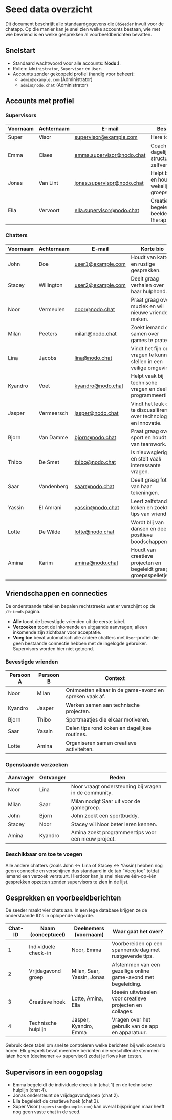 # Seed data overzicht

Dit document beschrijft alle standaardgegevens die `DbSeeder` invult voor de chatapp.
Op die manier kan je snel zien welke accounts bestaan, wie met wie bevriend is en
welke gesprekken al voorbeeldberichten bevatten.

## Snelstart

- Standaard wachtwoord voor alle accounts: **Nodo.1**.
- Rollen: `Administrator`, `Supervisor` en `User`.
- Accounts zonder gekoppeld profiel (handig voor beheer):
  - `admin@example.com` (Administrator)
  - `admin@nodo.chat` (Administrator)

## Accounts met profiel

### Supervisors

| Voornaam | Achternaam    | E-mail                         | Beschrijving |
| ---      | ---           | ---                            | --- |
| Super    | Visor         | supervisor@example.com         | Here to help you. |
| Emma     | Claes         | emma.supervisor@nodo.chat      | Coach voor dagelijkse structuur en zelfvertrouwen. |
| Jonas    | Van Lint      | jonas.supervisor@nodo.chat     | Helpt bij plannen en houdt wekelijks groepsmomenten. |
| Ella     | Vervoort      | ella.supervisor@nodo.chat      | Creatieve begeleider voor beeldende therapie. |

### Chatters

| Voornaam | Achternaam   | E-mail                | Korte bio |
| ---      | ---          | ---                   | --- |
| John     | Doe          | user1@example.com     | Houdt van katten en rustige gesprekken. |
| Stacey   | Willington   | user2@example.com     | Deelt graag verhalen over haar hulphond. |
| Noor     | Vermeulen    | noor@nodo.chat        | Praat graag over muziek en wil nieuwe vrienden maken. |
| Milan    | Peeters      | milan@nodo.chat       | Zoekt iemand om samen over games te praten. |
| Lina     | Jacobs       | lina@nodo.chat        | Vindt het fijn om vragen te kunnen stellen in een veilige omgeving. |
| Kyandro  | Voet         | kyandro@nodo.chat     | Helpt vaak bij technische vragen en deelt programmeertips. |
| Jasper   | Vermeersch   | jasper@nodo.chat      | Vindt het leuk om te discussiëren over technologie en innovatie. |
| Bjorn    | Van Damme    | bjorn@nodo.chat       | Praat graag over sport en houdt van teamwork. |
| Thibo    | De Smet      | thibo@nodo.chat       | Is nieuwsgierig en stelt vaak interessante vragen. |
| Saar     | Vandenberg   | saar@nodo.chat        | Deelt graag foto's van haar tekeningen. |
| Yassin   | El Amrani    | yassin@nodo.chat      | Leert zelfstandig koken en zoekt tips van vrienden. |
| Lotte    | De Wilde     | lotte@nodo.chat       | Wordt blij van dansen en deelt positieve boodschappen. |
| Amina    | Karim        | amina@nodo.chat       | Houdt van creatieve projecten en begeleidt graag groepsspelletjes. |

## Vriendschappen en connecties

De onderstaande tabellen bepalen rechtstreeks wat er verschijnt op de `/friends` pagina.

- **Alle** toont de bevestigde vrienden uit de eerste tabel.
- **Verzoeken** toont de inkomende en uitgaande aanvragen; alleen inkomende zijn zichtbaar voor acceptatie.
- **Voeg toe** bevat automatisch alle andere chatters met `User`-profiel die geen bestaande connectie hebben met de ingelogde gebruiker. Supervisors worden hier niet getoond.

### Bevestigde vrienden

| Persoon A | Persoon B | Context |
| --- | --- | --- |
| Noor | Milan | Ontmoetten elkaar in de game-avond en spreken vaak af. |
| Kyandro | Jasper | Werken samen aan technische projecten. |
| Bjorn | Thibo | Sportmaatjes die elkaar motiveren. |
| Saar | Yassin | Delen tips rond koken en dagelijkse routines. |
| Lotte | Amina | Organiseren samen creatieve activiteiten. |

### Openstaande verzoeken

| Aanvrager | Ontvanger | Reden |
| --- | --- | --- |
| Noor | Lina | Noor vraagt ondersteuning bij vragen in de community. |
| Milan | Saar | Milan nodigt Saar uit voor de gamegroep. |
| John | Bjorn | John zoekt een sportbuddy. |
| Stacey | Noor | Stacey wil Noor beter leren kennen. |
| Amina | Kyandro | Amina zoekt programmeertips voor een nieuw project. |

### Beschikbaar om toe te voegen

Alle andere chatters (zoals John ↔ Lina of Stacey ↔ Yassin) hebben nog geen connectie en verschijnen dus standaard in de tab "Voeg toe" totdat iemand een verzoek verstuurt. Hierdoor kan je snel nieuwe één-op-één gesprekken opzetten zonder supervisors te zien in de lijst.

## Gesprekken en voorbeeldberichten

De seeder maakt vier chats aan. In een lege database krijgen ze de onderstaande ID's in oplopende volgorde.

| Chat-ID | Naam (conceptueel)         | Deelnemers (voornaam)                         | Waar gaat het over? |
| ---     | ---                        | ---                                           | --- |
| 1       | Individuele check-in       | Noor, Emma                                    | Voorbereiden op een spannende dag met rustgevende tips. |
| 2       | Vrijdagavond groep         | Milan, Saar, Yassin, Jonas                    | Afstemmen van een gezellige online game-avond met begeleiding. |
| 3       | Creatieve hoek             | Lotte, Amina, Ella                            | Ideeën uitwisselen voor creatieve projecten en collages. |
| 4       | Technische hulplijn        | Jasper, Kyandro, Emma                         | Vragen over het gebruik van de app en apparatuur. |

Gebruik deze tabel om snel te controleren welke berichten bij welk scenario horen. Elk gesprek bevat meerdere berichten die
verschillende stemmen laten horen (deelnemer ↔ supervisor) zodat je flows kan testen.

## Supervisors in een oogopslag

- Emma begeleidt de individuele check-in (chat 1) en de technische hulplijn (chat 4).
- Jonas ondersteunt de vrijdagavondgroep (chat 2).
- Ella begeleidt de creatieve hoek (chat 3).
- Super Visor (`supervisor@example.com`) kan overal bijspringen maar heeft nog geen vaste chat in de seed.

